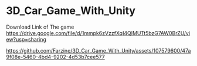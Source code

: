 # 3D_Car_Game_With_Unity
Download Link of The game https://drive.google.com/file/d/1mmpk6zVzzfXqI4QIMUTt5bzG7AW0BrZU/view?usp=sharing


https://github.com/Farzine/3D_Car_Game_With_Unity/assets/107579600/47a9f08e-5460-4bd4-9202-4d53b7cee577

